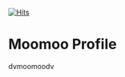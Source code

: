 [![Hits](https://hits.seeyoufarm.com/api/count/incr/badge.svg?url=https%3A%2F%2Fgithub.com%2Fdvmoomoodv&count_bg=%230BCF27&title_bg=%23555555&icon=&icon_color=%23E7E7E7&title=hits&edge_flat=false)](https://hits.seeyoufarm.com)

# Moomoo Profile

dvmoomoodv

